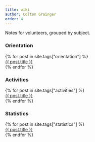```yaml
---
title: wiki 
author: Colton Grainger
order: 4
---
```


Notes for volunteers, grouped by subject.

### Orientation 
<dl>
{% for post in site.tags["orientation"] %}
      <dt>
	<a href="{{ post.url }}">{{ post.title }}</a> 
      </dt>
{% endfor %}
</dl>

### Activities 
<dl>
{% for post in site.tags["activities"] %}
      <dt>
	<a href="{{ post.url }}">{{ post.title }}</a> 
      </dt>
{% endfor %}
</dl>

### Statistics 
<dl>
{% for post in site.tags["statistics"] %}
      <dt>
	<a href="{{ post.url }}">{{ post.title }}</a> 
      </dt>
{% endfor %}
</dl>
